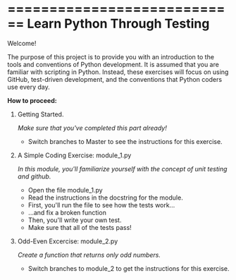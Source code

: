 ============================
Learn Python Through Testing
============================

Welcome!

The purpose of this project is to provide you with an introduction
to the tools and conventions of Python development. It is assumed that you
are familiar with scripting in Python. Instead, these exercises will focus
on using GitHub, test-driven development, and the conventions that Python
coders use every day.

**How to proceed:**

1. Getting Started.

    _Make sure that you've completed this part already!_

    * Switch branches to Master to see the instructions for this exercise.

2. A Simple Coding Exercise: module_1.py

    _In this module, you'll familiarize yourself with the concept of unit
    testing and github._

    * Open the file module_1.py
    * Read the instructions in the docstring for the module.
    * First, you'll run the file to see how the tests work...
    * ...and fix a broken function
    * Then, you'll write your own test.
    * Make sure that all of the tests pass!

3. Odd-Even Excercise: module_2.py

    _Create a function that returns only odd numbers._

    * Switch branches to module_2 to get the instructions for this exercise.